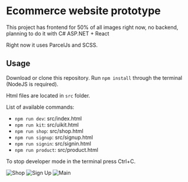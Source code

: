 # Ecommerce website prototype
This project has frontend for 50% of all images right now, no backend, planning to do it with C# ASP.NET + React

Right now it uses ParcelJs and SCSS.

## Usage
Download or clone this repository. Run `npm install` through the terminal (NodeJS is required).

Html files are located in `src` folder.

List of available commands:
- `npm run dev`: src/index.html
- `npm run kit`: src/uikit.html
- `npm run shop`: src/shop.html
- `npm run signup`: src/signup.html
- `npm run signin`: src/signin.html 
- `npm run product`: src/product.html

To stop developer mode in the terminal press Ctrl+C.

![Shop](https://github.com/VladGaranovskyi/eCommerceWebsite/tree/main/s1.png)
![Sign Up](https://github.com/VladGaranovskyi/eCommerceWebsite/tree/main/s2.png)
![Main](https://github.com/VladGaranovskyi/eCommerceWebsite/tree/main/s3.png)
